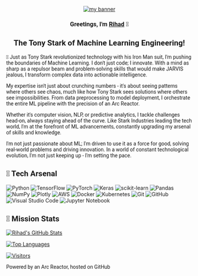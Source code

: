 
<p align="center">
  <a href="https://2series.github.io/" target="_blank" rel="noreferrer"><img src="https://user-images.githubusercontent.com/39242447/151675327-800eba04-30b5-4bcf-924e-a8e4144c7ea0.jpg" alt="my banner"></a>
</p>

<h3 align="center" style="font-family: 'Roboto', sans-serif;">
Greetings, I'm <a href="https://2series.github.io/" target="_blank" rel="noreferrer">Rihad</a> 👋
</h3>

<h2 align="center" style="font-family: 'Roboto', sans-serif;">
The Tony Stark of Machine Learning Engineering!
</h2> 

<div style="font-family: 'Roboto', sans-serif;">

🚀 Just as Tony Stark revolutionized technology with his Iron Man suit, I'm pushing the boundaries of Machine Learning. I don't just code; I innovate. With a mind as sharp as a repulsor beam and problem-solving skills that would make JARVIS jealous, I transform complex data into actionable intelligence.

My expertise isn't just about crunching numbers - it's about seeing patterns where others see chaos, much like how Tony Stark sees solutions where others see impossibilities. From data preprocessing to model deployment, I orchestrate the entire ML pipeline with the precision of an Arc Reactor.

Whether it's computer vision, NLP, or predictive analytics, I tackle challenges head-on, always staying ahead of the curve. Like Stark Industries leading the tech world, I'm at the forefront of ML advancements, constantly upgrading my arsenal of skills and knowledge.

I'm not just passionate about ML; I'm driven to use it as a force for good, solving real-world problems and driving innovation. In a world of constant technological evolution, I'm not just keeping up - I'm setting the pace.

</div>

<h2 style="font-family: 'Roboto', sans-serif;">💼 Tech Arsenal</h2>

![Python](https://img.shields.io/badge/python-3670A0?style=for-the-badge&logo=python&logoColor=ffdd54)
![TensorFlow](https://img.shields.io/badge/TensorFlow-%23FF6F00.svg?style=for-the-badge&logo=TensorFlow&logoColor=white)
![PyTorch](https://img.shields.io/badge/PyTorch-%23EE4C2C.svg?style=for-the-badge&logo=PyTorch&logoColor=white)
![Keras](https://img.shields.io/badge/Keras-%23D00000.svg?style=for-the-badge&logo=Keras&logoColor=white)
![scikit-learn](https://img.shields.io/badge/scikit--learn-%23F7931E.svg?style=for-the-badge&logo=scikit-learn&logoColor=white)
![Pandas](https://img.shields.io/badge/pandas-%23150458.svg?style=for-the-badge&logo=pandas&logoColor=white)
![NumPy](https://img.shields.io/badge/numpy-%23013243.svg?style=for-the-badge&logo=numpy&logoColor=white)
![Plotly](https://img.shields.io/badge/Plotly-%233F4F75.svg?style=for-the-badge&logo=plotly&logoColor=white)
![AWS](https://img.shields.io/badge/AWS-%23FF9900.svg?style=for-the-badge&logo=amazon-aws&logoColor=white)
![Docker](https://img.shields.io/badge/docker-%230db7ed.svg?style=for-the-badge&logo=docker&logoColor=white)
![Kubernetes](https://img.shields.io/badge/kubernetes-%23326ce5.svg?style=for-the-badge&logo=kubernetes&logoColor=white)
![Git](https://img.shields.io/badge/git-%23F05033.svg?style=for-the-badge&logo=git&logoColor=white)
![GitHub](https://img.shields.io/badge/github-%23121011.svg?style=for-the-badge&logo=github&logoColor=white)
![Visual Studio Code](https://img.shields.io/badge/Visual%20Studio%20Code-0078d7.svg?style=for-the-badge&logo=visual-studio-code&logoColor=white)
![Jupyter Notebook](https://img.shields.io/badge/jupyter-%23FA0F00.svg?style=for-the-badge&logo=jupyter&logoColor=white)

<h2 style="font-family: 'Roboto', sans-serif;">🚀 Mission Stats</h2>

[![Rihad's GitHub Stats](https://github-readme-stats.vercel.app/api?username=2series&show_icons=true&theme=radical)](https://github.com/2series)

[![Top Languages](https://github-readme-stats.vercel.app/api/top-langs/?username=2series&layout=compact&theme=radical)](https://github.com/2series)

[![Visitors](https://visitor-badge.glitch.me/badge?page_id=2series.2series)](https://2series.github.io/)

<p style="font-family: 'Roboto', sans-serif;">Powered by an Arc Reactor, hosted on GitHub</p>
